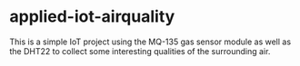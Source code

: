 # applied-iot-airquality
This is a simple IoT project using the MQ-135 gas sensor module as well as the DHT22 to collect some interesting qualities of the surrounding air.
